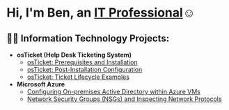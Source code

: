  <h1>Hi, I'm Ben, an <a href="https://www.linkedin.com/in/ruben-guerra-88bb84223/">IT Professional</a>☺</h1>

<h2>👨‍💻 Information Technology Projects:</h2>

- <b>osTicket (Help Desk Ticketing System)</b>
  - [osTicket: Prerequisites and Installation](https://github.com/rubenguerra2003/osticket-prereqs)
  - [osTicket: Post-Installation Configuration](https://github.com/rubenguerra2003/post-install-config)
  - [osTicket: Ticket Lifecycle Examples](https://github.com/rubenguerra2003/ticket-lifecycle)
- <b>Microsoft Azure</b>
  - [Configuring On-premises Active Directory within Azure VMs](https://github.com/rubenguerra2003/configure-ad)
  - [Network Security Groups (NSGs) and Inspecting Network Protocols](https://github.com/rubenguerra2003/azure-network-protocols)



